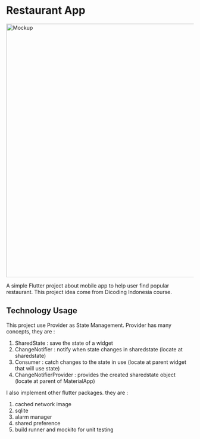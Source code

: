 # Restaurant App

<img src="https://user-images.githubusercontent.com/44419939/199880398-8d46c761-b1a2-4f36-97a7-bbe7eddf61e3.png" alt="Mockup" class="center" width="600" height="680">

A simple Flutter project about mobile app to help user find popular restaurant. This project idea come from Dicoding Indonesia course.

## Technology Usage

This project use Provider as State Management. Provider has many concepts, they are :
1. SharedState : save the state of a widget
2. ChangeNotifier : notify when state changes in sharedstate (locate at sharedstate)
3. Consumer : catch changes to the state in use (locate at parent widget that will use state)
4. ChangeNotifierProvider : provides the created sharedstate object (locate at parent of MaterialApp)

I also implement other flutter packages. they are :
1. cached network image
2. sqlite
3. alarm manager
4. shared preference
5. build runner and mockito for unit testing

